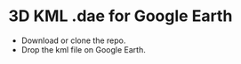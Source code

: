 # 3D KML .dae for Google Earth

* Download or clone the repo.
* Drop the kml file on Google Earth. 
